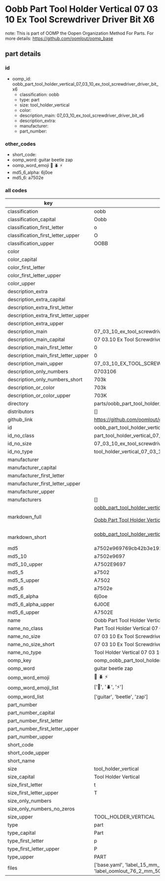 # Oobb Part Tool Holder Vertical 07 03 10 Ex Tool Screwdriver Driver Bit X6  

note: This is part of OOMP the Oopen Organization Method For Parts. For more details: https://github.com/oomlout/oomp_base

##  part details





### id
* oomp_id: oobb_part_tool_holder_vertical_07_03_10_ex_tool_screwdriver_driver_bit_x6
  * classification: oobb
  * type: part
  * size: tool_holder_vertical
  * color: 
  * description_main: 07_03_10_ex_tool_screwdriver_driver_bit_x6
  * description_extra: 
  * manufacturer: 
  * part_number: 

### other_codes
* short_code: 
* oomp_word: guitar beetle zap
* oomp_word_emoji :guitar: :beetle: :zap:
* md5_6_alpha: 6j0oe
* md5_6: a7502e

### all codes 
| key | value |  
| --- | --- |  
| classification | oobb |  
| classification_capital | Oobb |  
| classification_first_letter | o |  
| classification_first_letter_upper | O |  
| classification_upper | OOBB |  
| color |  |  
| color_capital |  |  
| color_first_letter |  |  
| color_first_letter_upper |  |  
| color_upper |  |  
| description_extra |  |  
| description_extra_capital |  |  
| description_extra_first_letter |  |  
| description_extra_first_letter_upper |  |  
| description_extra_upper |  |  
| description_main | 07_03_10_ex_tool_screwdriver_driver_bit_x6 |  
| description_main_capital | 07 03.10 Ex Tool Screwdriver Driver Bit X6 |  
| description_main_first_letter | 0 |  
| description_main_first_letter_upper | 0 |  
| description_main_upper | 07_03_10_EX_TOOL_SCREWDRIVER_DRIVER_BIT_X6 |  
| description_only_numbers | 0703106 |  
| description_only_numbers_short | 703k |  
| description_or_color | 703k |  
| description_or_color_upper | 703K |  
| directory | parts/oobb_part_tool_holder_vertical_07_03_10_ex_tool_screwdriver_driver_bit_x6 |  
| distributors | [] |  
| github_link | https://github.com/oomlout/oomlout_oomp_part_src/tree/main/parts/oobb_part_tool_holder_vertical_07_03_10_ex_tool_screwdriver_driver_bit_x6/working |  
| id | oobb_part_tool_holder_vertical_07_03_10_ex_tool_screwdriver_driver_bit_x6 |  
| id_no_class | part_tool_holder_vertical_07_03_10_ex_tool_screwdriver_driver_bit_x6 |  
| id_no_size | 07_03_10_ex_tool_screwdriver_driver_bit_x6 |  
| id_no_type | tool_holder_vertical_07_03_10_ex_tool_screwdriver_driver_bit_x6 |  
| manufacturer |  |  
| manufacturer_capital |  |  
| manufacturer_first_letter |  |  
| manufacturer_first_letter_upper |  |  
| manufacturer_upper |  |  
| manufacturers | [] |  
| markdown_full | [oobb_part_tool_holder_vertical_07_03_10_ex_tool_screwdriver_driver_bit_x6](https://github.com/oomlout/oomlout_oomp_part_src/tree/main/parts/oobb_part_tool_holder_vertical_07_03_10_ex_tool_screwdriver_driver_bit_x6/working)<br>[](https://github.com/oomlout/oomlout_oomp_part_src/tree/main/parts/oobb_part_tool_holder_vertical_07_03_10_ex_tool_screwdriver_driver_bit_x6/working)<br>[Oobb Part Tool Holder Vertical 07 03 10 Ex Tool Screwdriver Driver Bit X6](https://github.com/oomlout/oomlout_oomp_part_src/tree/main/parts/oobb_part_tool_holder_vertical_07_03_10_ex_tool_screwdriver_driver_bit_x6/working)<br><br> |  
| markdown_short | [oobb_part_tool_holder_vertical_07_03_10_ex_tool_screwdriver_driver_bit_x6](https://github.com/oomlout/oomlout_oomp_part_src/tree/main/parts/oobb_part_tool_holder_vertical_07_03_10_ex_tool_screwdriver_driver_bit_x6/working)<br><br> |  
| md5 | a7502e969769cb42b3e1926304427986 |  
| md5_10 | a7502e9697 |  
| md5_10_upper | A7502E9697 |  
| md5_5 | a7502 |  
| md5_5_upper | A7502 |  
| md5_6 | a7502e |  
| md5_6_alpha | 6j0oe |  
| md5_6_alpha_upper | 6J0OE |  
| md5_6_upper | A7502E |  
| name | Oobb Part Tool Holder Vertical 07 03 10 Ex Tool Screwdriver Driver Bit X6 |  
| name_no_class | Part Tool Holder Vertical 07 03 10 Ex Tool Screwdriver Driver Bit X6 |  
| name_no_size | 07 03 10 Ex Tool Screwdriver Driver Bit X6 |  
| name_no_size_short | 07 03 10 Ex Tool Screwdriver Driver Bit X6 |  
| name_no_type | Tool Holder Vertical 07 03 10 Ex Tool Screwdriver Driver Bit X6 |  
| oomp_key | oomp_oobb_part_tool_holder_vertical_07_03_10_ex_tool_screwdriver_driver_bit_x6 |  
| oomp_word | guitar beetle zap |  
| oomp_word_emoji | :guitar: :beetle: :zap: |  
| oomp_word_emoji_list | [':guitar:', ':beetle:', ':zap:'] |  
| oomp_word_list | ['guitar', 'beetle', 'zap'] |  
| part_number |  |  
| part_number_capital |  |  
| part_number_first_letter |  |  
| part_number_first_letter_upper |  |  
| part_number_upper |  |  
| short_code |  |  
| short_code_upper |  |  
| short_name |  |  
| size | tool_holder_vertical |  
| size_capital | Tool Holder Vertical |  
| size_first_letter | t |  
| size_first_letter_upper | T |  
| size_only_numbers |  |  
| size_only_numbers_no_zeros |  |  
| size_upper | TOOL_HOLDER_VERTICAL |  
| type | part |  
| type_capital | Part |  
| type_first_letter | p |  
| type_first_letter_upper | P |  
| type_upper | PART |  
| files | ['base.yaml', 'label_15_mm_30_mm.pdf', 'label_15_mm_30_mm.svg', 'label_76_2_mm_50_8_mm.pdf', 'label_76_2_mm_50_8_mm.svg', 'label_oomlout_76_2_mm_50_8_mm.pdf', 'label_oomlout_76_2_mm_50_8_mm.svg', 'readme.md', 'working.json', 'working.yaml'] |  
